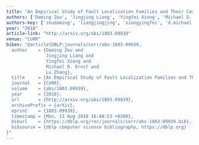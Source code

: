```yaml
---
title: "An Empirical Study of Fault Localization Families and Their Combinations"
authors: ['Daming Zou', 'Jingjing Liang', 'Yingfei Xiong', 'Michael D. Ernst', 'Lu Zhang 0023']
authors-key: ['zoudaming', 'liangjingjing', 'xiongyingfei', 'd.michael', 'zhanglu']
year: "2018"
article-link: "http://arxiv.org/abs/1803.09939"
venue: "CoRR"
bibex: "@article{DBLP:journals/corr/abs-1803-09939,
  author    = {Daming Zou and
               Jingjing Liang and
               Yingfei Xiong and
               Michael D. Ernst and
               Lu Zhang},
  title     = {An Empirical Study of Fault Localization Families and Their Combinations},
  journal   = {CoRR},
  volume    = {abs/1803.09939},
  year      = {2018},
  url       = {http://arxiv.org/abs/1803.09939},
  archivePrefix = {arXiv},
  eprint    = {1803.09939},
  timestamp = {Mon, 13 Aug 2018 16:48:53 +0200},
  biburl    = {https://dblp.org/rec/journals/corr/abs-1803-09939.bib},
  bibsource = {dblp computer science bibliography, https://dblp.org}
}"
---
```

